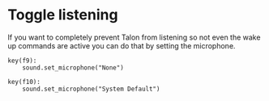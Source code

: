 # Toggle listening

If you want to completely prevent Talon from listening so not even the wake up commands are active you can do that by setting the microphone.

```talon
key(f9):
    sound.set_microphone("None")

key(f10):
    sound.set_microphone("System Default")
```
